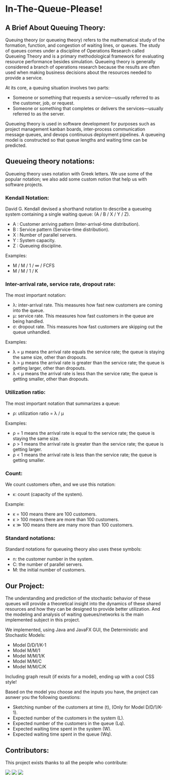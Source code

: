 # In-The-Queue-Please!

## A Brief About Queuing Theory:

Queuing theory (or queueing theory) refers to the mathematical study of the formation, function, and congestion of waiting lines, or queues. The study of queues comes under a discipline of Operations Research called Queueing Theory and is a primary methodological framework for evaluating resource performance besides simulation. Queueing theory is generally considered a branch of operations research because the results are often used when making business decisions about the resources needed to provide a service.

At its core, a queuing situation involves two parts:
* Someone or something that requests a service—usually referred to as the customer, job, or request.
* Someone or something that completes or delivers the services—usually referred to as the server.

Queueing theory is used in software development for purposes such as project management kanban boards, inter-process communication message queues, and devops continuous deployment pipelines. A queueing model is constructed so that queue lengths and waiting time can be predicted.

## Queueing theory notations:

Queueing theory uses notation with Greek letters. We use some of the popular notation; we also add some custom notion that help us with software projects.

### Kendall Notation:

David G. Kendall devised a shorthand notation to describe a queueing system containing a single waiting queue: (A / B / X / Y / Z).

* A : Customer arriving pattern (Inter-arrival-time distribution).
* B : Service pattern (Service-time distribution).
* X : Number of parallel servers.
* Y : System capacity.
* Z : Queueing discipline.

Examples: 
* M / M / 1 / ∞ / FCFS 
* M / M / 1 / K

### Inter-arrival rate, service rate, dropout rate:

The most important notation:
  * λ: inter-arrival rate. This measures how fast new customers are coming into the queue.
  * μ: service rate. This measures how fast customers in the queue are being handled.
  * σ: dropout rate. This measures how fast customers are skipping out the queue unhandled.

Examples:
  * λ = μ means the arrival rate equals the service rate; the queue is staying the same size, other than dropouts.
  * λ > μ means the arrival rate is greater than the service rate; the queue is getting larger, other than dropouts.
  * λ < μ means the arrival rate is less than the service rate; the queue is getting smaller, other than dropouts.

### Utilization ratio:

The most important notation that summarizes a queue:
  * ρ: utilization ratio = λ / μ

Examples:
  * ρ = 1 means the arrival rate is equal to the service rate; the queue is staying the same size.
  * ρ > 1 means the arrival rate is greater than the service rate; the queue is getting larger.
  * ρ < 1 means the arrival rate is less than the service rate; the queue is getting smaller.

### Count:

We count customers often, and we use this notation:
  * κ: count (capacity of the system).

Example:
  * κ = 100 means there are 100 customers.
  * κ > 100 means there are more than 100 customers.
  * κ ≫ 100 means there are many more than 100 customers.

### Standard notations:

Standard notations for queueing theory also uses these symbols:
  * n: the customer number in the system.
  * C: the number of parallel servers.
  * M: the initial number of customers.

## Our Project:

The understanding and prediction of the stochastic behavior of these queues will provide a theoretical insight into the dynamics of these shared resources and how they can be designed to provide better utilization. And the modeling and analysis of waiting queues/networks is the main implemented subject in this project.

We implemented, using Java and JavaFX GUI, the Deterministic and Stochastic Models:

* Model D/D/1/K-1
* Model M/M/1
* Model M/M/1/K
* Model M/M/C
* Model M/M/C/K

Including graph result (if exists for a model), ending up with a cool CSS style!

Based on the model you choose and the inputs you have, the project can asnwer you the following questions:

* Sketching number of the customers at time (t), (Only for Model D/D/1/K-1).
* Expected number of the customers in the system (L).
* Expected number of the customers in the queue (Lq).
* Expected waiting time spent in the system (W).
* Expected waiting time spent in the queue (Wq).

## Contributors:

This project exists thanks to all the people who contribute: 

[![](https://avatars1.githubusercontent.com/u/51851957?s=80&v=4)](https://github.com/M0D4)
[![](https://avatars0.githubusercontent.com/u/55098152?s=80&v=4)](https://github.com/khaled-diab)
[![](https://avatars2.githubusercontent.com/u/52632898?s=80&v=4)](https://github.com/AHR9N)
